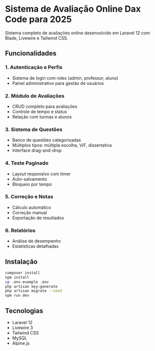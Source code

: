 # Sistema de Avaliação Online Dax Code para 2025 

Sistema completo de avaliações online desenvolvido em Laravel 12 com Blade, Livewire e Tailwind CSS.

## Funcionalidades

### 1. Autenticação e Perfis
- Sistema de login com roles (admin, professor, aluno)
- Painel administrativo para gestão de usuários

### 2. Módulo de Avaliações
- CRUD completo para avaliações
- Controle de tempo e status
- Relação com turmas e alunos

### 3. Sistema de Questões
- Banco de questões categorizadas
- Múltiplos tipos: múltipla escolha, V/F, dissertativa
- Interface drag-and-drop

### 4. Teste Paginado
- Layout responsivo com timer
- Auto-salvamento
- Bloqueio por tempo

### 5. Correção e Notas
- Cálculo automático
- Correção manual
- Exportação de resultados

### 6. Relatórios
- Análise de desempenho
- Estatísticas detalhadas

## Instalação

```bash
composer install
npm install
cp .env.example .env
php artisan key:generate
php artisan migrate --seed
npm run dev
```

## Tecnologias

- Laravel 12
- Livewire 3
- Tailwind CSS
- MySQL
- Alpine.js
